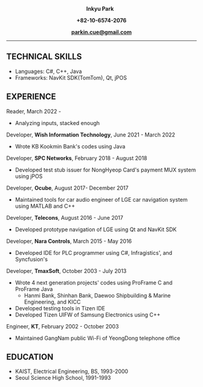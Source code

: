 **<p align="center">Inkyu Park** &nbsp; </p>
**<p align="center">+82-10-6574-2076</p>**
**<p align="center">parkin.cue@gmail.com</p>**
***
## TECHNICAL SKILLS
* Languages:  C#, C++, Java
* Frameworks: NavKit SDK(TomTom), Qt, jPOS

## EXPERIENCE
Reader, March 2022 -
* Analyzing inputs, stacked enough

Developer, **Wish Information Technology**, June 2021 - March 2022
* Wrote KB Kookmin Bank's codes using Java

Developer, **SPC Networks**, February 2018 - August 2018
* Developed test stub issuer for NongHyeop Card's payment MUX system using jPOS

Developer, **Ocube**, August 2017- December 2017
* Maintained tools for car audio engineer of LGE car navigation system using MATLAB and C++  

Developer, **Telecons**, August 2016 - June 2017
* Developed prototype navigation of LGE using Qt and NavKit SDK 

Developer, **Nara Controls**, March 2015 - May 2016
* Developed IDE for PLC programmer using C#, Infragistics', and Syncfusion's 

Developer, **TmaxSoft**, October 2003 - July 2013
* Wrote 4 next generation projects' codes using ProFrame C and ProFrame Java
  * Hanmi Bank, Shinhan Bank, Daewoo Shipbuilding & Marine Engineering, and KICC 
* Developed testing tools in Tizen IDE 
* Developed Tizen UIFW of Samsung Electronics using C++

Engineer, **KT**, February 2002 - October 2003
* Maintained GangNam public Wi-Fi of YeongDong telephone office

## EDUCATION
* KAIST, Electrical Engineering, BS, 1993-2000
* Seoul Science High School, 1991-1993
